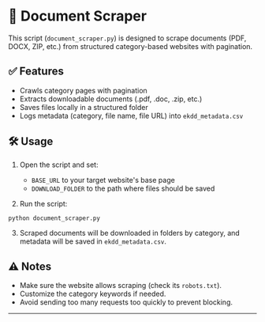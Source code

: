 # 📄 Document Scraper

This script (`document_scraper.py`) is designed to scrape documents (PDF, DOCX, ZIP, etc.) from structured category-based websites with pagination.

## ✅ Features

- Crawls category pages with pagination
- Extracts downloadable documents (.pdf, .doc, .zip, etc.)
- Saves files locally in a structured folder
- Logs metadata (category, file name, file URL) into `ekdd_metadata.csv`

## 🛠️ Usage

1. Open the script and set:
   - `BASE_URL` to your target website's base page
   - `DOWNLOAD_FOLDER` to the path where files should be saved

2. Run the script:
```bash
python document_scraper.py
```

3. Scraped documents will be downloaded in folders by category, and metadata will be saved in `ekdd_metadata.csv`.

## ⚠️ Notes

- Make sure the website allows scraping (check its `robots.txt`).
- Customize the category keywords if needed.
- Avoid sending too many requests too quickly to prevent blocking.

---

